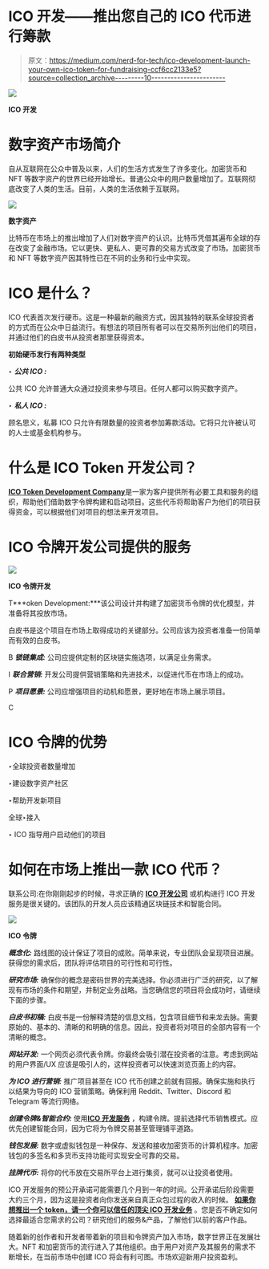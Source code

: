 # ICO 开发——推出您自己的 ICO 代币进行筹款

> 原文：<https://medium.com/nerd-for-tech/ico-development-launch-your-own-ico-token-for-fundraising-ccf6cc2133e5?source=collection_archive---------10----------------------->

![](img/616422d27fcb34e030dfb5ac8731eaad.png)

**ICO 开发**

# 数字资产市场简介

自从互联网在公众中普及以来，人们的生活方式发生了许多变化。加密货币和 NFT 等数字资产的世界已经开始增长。普通公众中的用户数量增加了。互联网彻底改变了人类的生活。目前，人类的生活依赖于互联网。

![](img/3dfb8998cf07eb4edac07921f474854d.png)

**数字资产**

比特币在市场上的推出增加了人们对数字资产的认识。比特币凭借其遍布全球的存在改变了金融市场。它以更快、更私人、更可靠的交易方式改变了市场。加密货币和 NFT 等数字资产因其特性已在不同的业务和行业中实现。

# ICO 是什么？

ICO 代表首次发行硬币。这是一种最新的融资方式，因其独特的联系全球投资者的方式而在公众中日益流行。有想法的项目所有者可以在交易所列出他们的项目，并通过他们的白皮书从投资者那里获得资本。

**初始硬币发行有两种类型**

‣ ***公共 ICO :***

公共 ICO 允许普通大众通过投资来参与项目。任何人都可以购买数字资产。

‣ ***私人 ICO :***

顾名思义，私募 ICO 只允许有限数量的投资者参加筹款活动。它将只允许被认可的人士或基金机构参与。

# 什么是 ICO Token 开发公司？

[**ICO Token Development Company**](https://www.cryptocurrencyexchangescript.com/ico-token-development?utm_source=publication&utm_medium=nerd-for-tech-21-4-22&utm_campaign=vigneshraju)是一家为客户提供所有必要工具和服务的组织，帮助他们借助数字令牌构建和启动项目。这些代币将帮助客户为他们的项目获得资金，可以根据他们对项目的想法来开发项目。

# ICO 令牌开发公司提供的服务

![](img/730dc23b52be1a13123f3e45bafd98b0.png)

**ICO 令牌开发**

T***oken Development:***该公司设计并构建了加密货币令牌的优化模型，并准备将其投放市场。

白皮书是这个项目在市场上取得成功的关键部分。公司应该为投资者准备一份简单而有效的白皮书。

B ***锁链集成:*** 公司应提供定制的区块链实施选项，以满足业务需求。

I ***联合营销:*** 开发公司提供营销策略和先进技术，以促进代币在市场上的成功。

P ***项目愿景:*** 公司应增强项目的动机和愿景，更好地在市场上展示项目。

C

# ICO 令牌的优势

‣全球投资者数量增加

‣建设数字资产社区

‣帮助开发新项目

全球‣接入

‣ ICO 指导用户启动他们的项目

# 如何在市场上推出一款 ICO 代币？

联系公司:在你刚刚起步的时候，寻求正确的 [**ICO 开发公司**](https://www.cryptocurrencyexchangescript.com/ico-development-company?utm_source=publication&utm_medium=nerd-for-tech-21-4-22&utm_campaign=vigneshraju) 或机构进行 ICO 开发服务是很关键的。该团队的开发人员应该精通区块链技术和智能合同。

![](img/ae78eb0a4c90cf1a345a1d11ec98551b.png)

**ICO 令牌**

***概念化:*** 路线图的设计保证了项目的成败。简单来说，专业团队会呈现项目进展。获得您的需求后，团队将评估项目的可行性和可行性。

***研究市场:*** 确保你的概念是密码世界的完美选择。你必须进行广泛的研究，以了解现有市场的条件和期望，并制定业务战略。当您确信您的项目将会成功时，请继续下面的步骤。

***白皮书初稿:*** 白皮书是一份解释清楚的信息文档，包含项目细节和来龙去脉。需要原始的、基本的、清晰的和明确的信息。因此，投资者将对项目的全部内容有一个清晰的概念。

***网站开发:*** 一个网页必须代表令牌。你最终会吸引潜在投资者的注意。考虑到网站的用户界面/UX 应该是吸引人的，这样投资者可以快速浏览页面上的内容。

***为 ICO 进行营销:*** 推广项目甚至在 ICO 代币创建之前就有回报。确保实施和执行以结果为导向的 ICO 营销策略。确保利用 Reddit、Twitter、Discord 和 Telegram 等流行网络。

***创建令牌&智能合约:*** 使用[**ICO 开发服务**](https://www.cryptocurrencyexchangescript.com/ico-development-company?utm_source=publication&utm_medium=nerd-for-tech-21-4-22&utm_campaign=vigneshraju) ，构建令牌。提前选择代币销售模式。应优先创建智能合同，因为它将为令牌交易甚至管理铺平道路。

***钱包发展:*** 数字或虚拟钱包是一种保存、发送和接收加密货币的计算机程序。加密钱包的多签名和多货币支持功能可实现安全可靠的交易。

***挂牌代币:*** 将你的代币放在交易所平台上进行集资，就可以让投资者使用。

ICO 开发服务的预公开承诺可能需要几个月到一年的时间。公开承诺后阶段需要大约三个月，因为这是投资者向你发送来自真正众包过程的收入的时候。 [**如果你想推出一个 token，请一个你可以信任的顶尖 ICO 开发业务**](https://www.cryptocurrencyexchangescript.com/ico-development-company?utm_source=publication&utm_medium=nerd-for-tech-21-4-22&utm_campaign=vigneshraju) 。您是否不确定如何选择最适合您需求的公司？研究他们的服务&产品，了解他们以前的客户作品。

随着新的创作者和开发者带着新的项目和令牌资产加入市场，数字世界正在发展壮大。NFT 和加密货币的流行进入了其他组织。由于用户对资产及其服务的需求不断增长，在当前市场中创建 ICO 将会有利可图。市场欢迎新用户投资盈利。